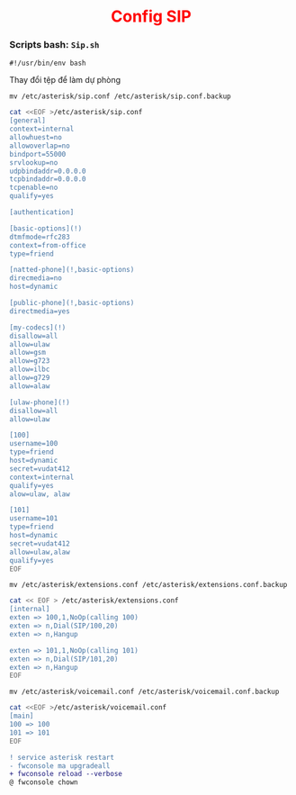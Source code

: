 <center> <h1 style="color:red; font-weight: bold;">Config SIP</h1></center>

### Scripts bash: `Sip.sh`

    #!/usr/bin/env bash

Thay đổi tệp để làm dự phòng

    mv /etc/asterisk/sip.conf /etc/asterisk/sip.conf.backup
```bash    
cat <<EOF >/etc/asterisk/sip.conf
[general]
context=internal
allowhuest=no
allowoverlap=no
bindport=55000
srvlookup=no
udpbindaddr=0.0.0.0
tcpbindaddr=0.0.0.0
tcpenable=no
qualify=yes

[authentication]

[basic-options](!)
dtmfmode=rfc283
context=from-office
type=friend

[natted-phone](!,basic-options)
direcmedia=no
host=dynamic

[public-phone](!,basic-options)
directmedia=yes

[my-codecs](!)
disallow=all
allow=ulaw
allow=gsm
allow=g723
allow=ilbc
allow=g729
allow=alaw

[ulaw-phone](!)
disallow=all
allow=ulaw

[100]
username=100
type=friend
host=dynamic
secret=vudat412
context=internal
qualify=yes
alow=ulaw, alaw

[101]
username=101
type=friend
host=dynamic
secret=vudat412
allow=ulaw,alaw
qualify=yes
EOF
```

    mv /etc/asterisk/extensions.conf /etc/asterisk/extensions.conf.backup
```bash    
cat << EOF > /etc/asterisk/extensions.conf 
[internal]
exten => 100,1,NoOp(calling 100)
exten => n,Dial(SIP/100,20)
exten => n,Hangup

exten => 101,1,NoOp(calling 101)
exten => n,Dial(SIP/101,20)
exten => n,Hangup
EOF
```

    mv /etc/asterisk/voicemail.conf /etc/asterisk/voicemail.conf.backup
```sh    
cat <<EOF >/etc/asterisk/voicemail.conf
[main]
100 => 100
101 => 101
EOF
```
```diff
! service asterisk restart
- fwconsole ma upgradeall
+ fwconsole reload --verbose
@ fwconsole chown
```